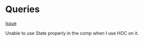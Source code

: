 # Queries

[Issue](https://codesandbox.io/s/cool-hermann-hncn2)

Unable to use State properly in the comp when I use HOC on it.



